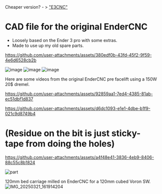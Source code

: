 Cheaper version? - > ["E3CNC"](https://github.com/Futtawuh/EnderCNCs/tree/main/Ender3CNC)

# CAD file for the original EnderCNC

- Loosely based on the Ender 3 pro with some extras. 
- Made to use up my old spare parts.

https://github.com/user-attachments/assets/380edf0b-43fd-45f2-9f59-4e6d6528cb2b

![image](https://github.com/user-attachments/assets/6bdb34eb-ab5a-418d-a951-fcf554504f23)
![image](https://github.com/user-attachments/assets/2353bb5b-ba8a-4ca4-be2c-198315d48269)
![image](https://github.com/user-attachments/assets/d5d9554e-6653-4928-9eaf-500a0613edb0)

Here are some videos from the original EnderCNC pre facelift using a 150W 20$ dremel.  

https://github.com/user-attachments/assets/92859aa1-7ed4-4385-81ab-ec51dbf1d837

https://github.com/user-attachments/assets/d6dc1093-e1e1-4dbe-b1f9-021c9d8749b4

# (Residue on the bit is just sticky-tape from doing the holes)

https://github.com/user-attachments/assets/a4f48e41-3836-4eb9-8406-88c55c8b1824

![part](https://github.com/user-attachments/assets/84995a64-6b96-4889-8dd5-63da7fdcb275)

120mm bed carriage milled on EnderCNC for a 120mm cubed Voron SW. 
![IMG_20250321_161914204](https://github.com/user-attachments/assets/9a3e3cc3-5c70-4df6-8769-82ac26cb7435)



